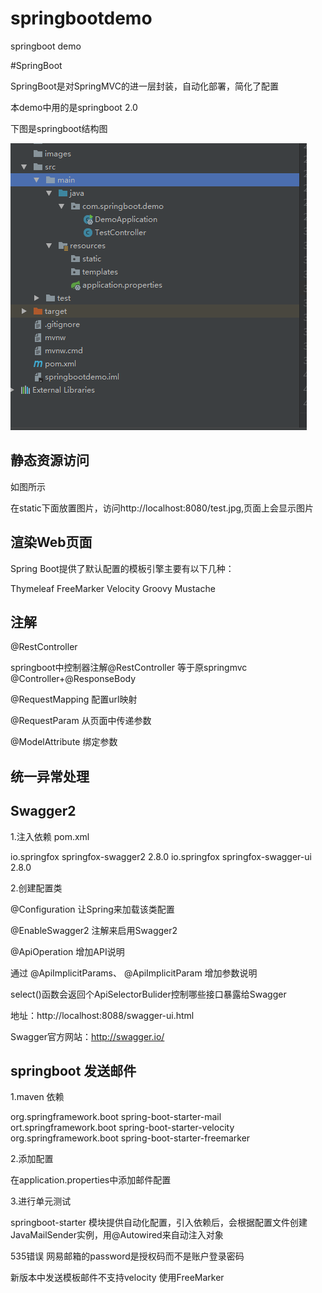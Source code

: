 # springbootdemo
springboot demo

#SpringBoot

SpringBoot是对SpringMVC的进一层封装，自动化部署，简化了配置

本demo中用的是springboot 2.0

下图是springboot结构图

![image](https://github.com/AlienAvatar/springbootdemo/blob/master/images/springboot.png)

## 静态资源访问

如图所示

在static下面放置图片，访问http://localhost:8080/test.jpg,页面上会显示图片

## 渲染Web页面

Spring Boot提供了默认配置的模板引擎主要有以下几种：

Thymeleaf FreeMarker Velocity Groovy Mustache

## 注解

@RestController

springboot中控制器注解@RestController 等于原springmvc @Controller+@ResponseBody

@RequestMapping 配置url映射

@RequestParam 从页面中传递参数

@ModelAttribute 绑定参数

## 统一异常处理

## Swagger2

1.注入依赖
pom.xml
<!-- https://mvnrepository.com/artifact/io.springfox/springfox-swagger2 -->
<dependency>
    <groupId>io.springfox</groupId>
    <artifactId>springfox-swagger2</artifactId>
    <version>2.8.0</version>
</dependency>
<!-- https://mvnrepository.com/artifact/io.springfox/springfox-swagger-ui -->
<dependency>
    <groupId>io.springfox</groupId>
    <artifactId>springfox-swagger-ui</artifactId>
    <version>2.8.0</version>
</dependency>

2.创建配置类

@Configuration 让Spring来加载该类配置

@EnableSwagger2 注解来启用Swagger2

@ApiOperation 增加API说明

通过 @ApiImplicitParams、 @ApiImplicitParam 增加参数说明

select()函数会返回个ApiSelectorBulider控制哪些接口暴露给Swagger

地址：http://localhost:8088/swagger-ui.html

Swagger官方网站：http://swagger.io/


## springboot 发送邮件
1.maven 依赖

<dependency>
			<groupId>org.springframework.boot</groupId>
			<artifactId>spring-boot-starter-mail</artifactId>
		</dependency>
		<dependency>
			<groupId>ort.springframework.boot</groupId>
			<artifactId>spring-boot-starter-velocity</artifactId>
		</dependency>
		<dependency>
			<groupId>org.springframework.boot</groupId>
			<artifactId>spring-boot-starter-freemarker</artifactId>
		</dependency>

2.添加配置

在application.properties中添加邮件配置

3.进行单元测试

springboot-starter 模块提供自动化配置，引入依赖后，会根据配置文件创建JavaMailSender实例，用@Autowired来自动注入对象

535错误
网易邮箱的password是授权码而不是账户登录密码

新版本中发送模板邮件不支持velocity
使用FreeMarker




